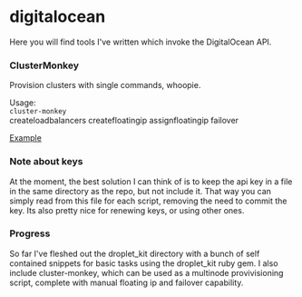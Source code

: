 # digitalocean

Here you will find tools I've written which invoke the DigitalOcean API.

### ClusterMonkey
Provision clusters with single commands, whoopie.

Usage:  
`cluster-monkey`  
                createloadbalancers
                createfloatingip
                assignfloatingip <floating ip> <nodeid>
                failover         <node1id> <node2id>

[Example](https://asciinema.org/a/43608)

### Note about keys
At the moment, the best solution I can think of is to keep the api key in a file in the same directory as the repo, but not include it. That way you can simply read from this file for each script, removing the need to commit the key. Its also pretty nice for renewing keys, or using other ones.

### Progress
So far I've fleshed out the droplet_kit directory with a bunch of self contained snippets for basic tasks using the droplet_kit ruby gem.
I also include cluster-monkey, which can be used as a multinode provivisioning script, complete with manual floating ip and failover capability.
